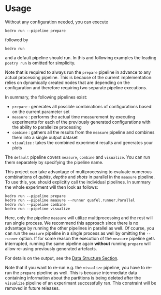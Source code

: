 # Usage

Without any configuration needed, you can execute
```
kedro run --pipeline prepare
```
followed by
```
kedro run
```
and a default pipeline should run. In this and following examples the leading `poetry run` is omitted for simplicity.

Note that is required to always run the `prepare` pipeline in advance to any actual processing pipeline.
This is because of the current implementation relies on dynamically created nodes that are depending on the configuration and therefore requiring two separate pipeline executions.

In summary, the following pipelines exist:
- `prepare` : generates all possible combinations of configurations based on the current parameter set
- `measure` : performs the actual time measurement by executing experiments for each of the previously generated configurations with the ability to parallelize processing
- `combine` : gathers all the results from the `measure` pipeline and combines them into a single output dataset
- `visualize` : takes the combined experiment results and generates your plots

The `default` pipeline covers `measure`, `combine` and `visualize`.
You can run them separately by specifying the pipeline name.

This project can take advantage of multiprocessing to evaluate numerous combinations of *qubits*, *depths* and *shots* in parallel in the `measure` pipeline.
To use this, you should explicitly call the individual pipelines.
In summary the whole experiment will then look as follows:
```
kedro run --pipeline prepare
kedro run --pipeline measure --runner quafel.runner.Parallel
kedro run --pipeline combine
kedro run --pipeline visualize
```

Here, only the pipeline `measure` will utilize multiprocessing and the rest will run single process.
We recommend this approach since there is no advantage by running the other pipelines in parallel as well.
Of course, you can run the `measure` pipeline in a single process as well by omitting the `--runner` option.
If for some reason the execution of the `measure` pipeline gets interrupted, running the same pipeline again **without** running `prepare` will allow re-using previously generated artefacts.

For details on the output, see the [Data Structure Section](#floppy_disk-data-structure).

Note that if you want to re-run e.g. the `visualize` pipeline, you have to re-run the `prepare` pipeline as well.
This is because intermediate data containing information about the partitions is being deleted after the `visualize` pipeline of an experimant successfully ran.
This constraint will be removed in future releases.
